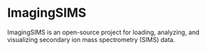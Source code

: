 # ImagingSIMS
ImagingSIMS is an open-source project for loading, analyzing, and visualizing secondary ion mass spectrometry (SIMS) data.
